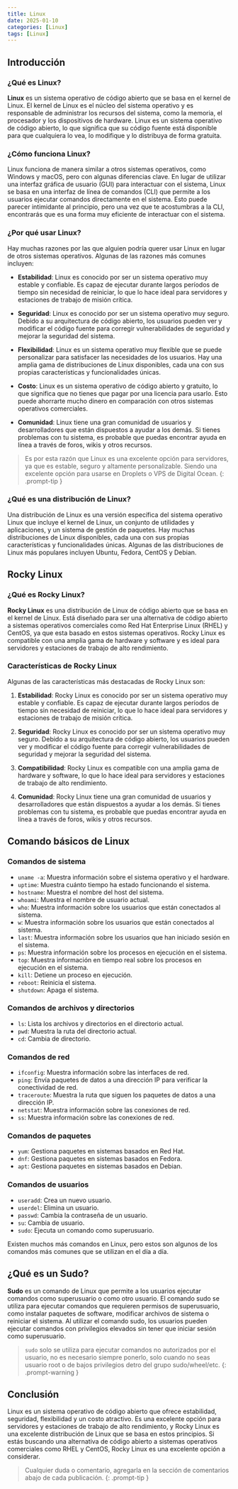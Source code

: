 ```yaml
---
title: Linux
date: 2025-01-10
categories: [Linux]
tags: [Linux]
---
```


## Introducción

### ¿Qué es Linux?

**Linux** es un sistema operativo de código abierto que se basa en el kernel de Linux. El kernel de Linux es el núcleo del sistema operativo y es responsable de administrar los recursos del sistema, como la memoria, el procesador y los dispositivos de hardware. Linux es un sistema operativo de código abierto, lo que significa que su código fuente está disponible para que cualquiera lo vea, lo modifique y lo distribuya de forma gratuita.

### ¿Cómo funciona Linux?

Linux funciona de manera similar a otros sistemas operativos, como Windows y macOS, pero con algunas diferencias clave. En lugar de utilizar una interfaz gráfica de usuario (GUI) para interactuar con el sistema, Linux se basa en una interfaz de línea de comandos (CLI) que permite a los usuarios ejecutar comandos directamente en el sistema. Esto puede parecer intimidante al principio, pero una vez que te acostumbras a la CLI, encontrarás que es una forma muy eficiente de interactuar con el sistema.

### ¿Por qué usar Linux?

Hay muchas razones por las que alguien podría querer usar Linux en lugar de otros sistemas operativos. Algunas de las razones más comunes incluyen:

- **Estabilidad**: Linux es conocido por ser un sistema operativo muy estable y confiable. Es capaz de ejecutar durante largos períodos de tiempo sin necesidad de reiniciar, lo que lo hace ideal para servidores y estaciones de trabajo de misión crítica.

- **Seguridad**: Linux es conocido por ser un sistema operativo muy seguro. Debido a su arquitectura de código abierto, los usuarios pueden ver y modificar el código fuente para corregir vulnerabilidades de seguridad y mejorar la seguridad del sistema.

- **Flexibilidad**: Linux es un sistema operativo muy flexible que se puede personalizar para satisfacer las necesidades de los usuarios. Hay una amplia gama de distribuciones de Linux disponibles, cada una con sus propias características y funcionalidades únicas.

- **Costo**: Linux es un sistema operativo de código abierto y gratuito, lo que significa que no tienes que pagar por una licencia para usarlo. Esto puede ahorrarte mucho dinero en comparación con otros sistemas operativos comerciales.

- **Comunidad**: Linux tiene una gran comunidad de usuarios y desarrolladores que están dispuestos a ayudar a los demás. Si tienes problemas con tu sistema, es probable que puedas encontrar ayuda en línea a través de foros, wikis y otros recursos.

> Es por esta razón que Linux es una excelente opción para servidores, ya que es estable, seguro y altamente personalizable. Siendo una excelente opción para usarse en Droplets o VPS de Digital Ocean.
{: .prompt-tip }

### ¿Qué es una distribución de Linux?

Una distribución de Linux es una versión específica del sistema operativo Linux que incluye el kernel de Linux, un conjunto de utilidades y aplicaciones, y un sistema de gestión de paquetes. Hay muchas distribuciones de Linux disponibles, cada una con sus propias características y funcionalidades únicas. Algunas de las distribuciones de Linux más populares incluyen Ubuntu, Fedora, CentOS y Debian.

## Rocky Linux

### ¿Qué es Rocky Linux?

**Rocky Linux** es una distribución de Linux de código abierto que se basa en el kernel de Linux. Está diseñado para ser una alternativa de código abierto a sistemas operativos comerciales como Red Hat Enterprise Linux (RHEL) y CentOS, ya que esta basado en estos sistemas operativos. Rocky Linux es compatible con una amplia gama de hardware y software y es ideal para servidores y estaciones de trabajo de alto rendimiento.

### Características de Rocky Linux

Algunas de las características más destacadas de Rocky Linux son:

1. **Estabilidad**: Rocky Linux es conocido por ser un sistema operativo muy estable y confiable. Es capaz de ejecutar durante largos períodos de tiempo sin necesidad de reiniciar, lo que lo hace ideal para servidores y estaciones de trabajo de misión crítica.

2. **Seguridad**: Rocky Linux es conocido por ser un sistema operativo muy seguro. Debido a su arquitectura de código abierto, los usuarios pueden ver y modificar el código fuente para corregir vulnerabilidades de seguridad y mejorar la seguridad del sistema.

3. **Compatibilidad**: Rocky Linux es compatible con una amplia gama de hardware y software, lo que lo hace ideal para servidores y estaciones de trabajo de alto rendimiento.

4. **Comunidad**: Rocky Linux tiene una gran comunidad de usuarios y desarrolladores que están dispuestos a ayudar a los demás. Si tienes problemas con tu sistema, es probable que puedas encontrar ayuda en línea a través de foros, wikis y otros recursos.

## Comando básicos de Linux

### Comandos de sistema

- `uname -a`: Muestra información sobre el sistema operativo y el hardware.
- `uptime`: Muestra cuánto tiempo ha estado funcionando el sistema.
- `hostname`: Muestra el nombre del host del sistema.
- `whoami`: Muestra el nombre de usuario actual.
- `who`: Muestra información sobre los usuarios que están conectados al sistema.
- `w`: Muestra información sobre los usuarios que están conectados al sistema.
- `last`: Muestra información sobre los usuarios que han iniciado sesión en el sistema.
- `ps`: Muestra información sobre los procesos en ejecución en el sistema.
- `top`: Muestra información en tiempo real sobre los procesos en ejecución en el sistema.
- `kill`: Detiene un proceso en ejecución.
- `reboot`: Reinicia el sistema.
- `shutdown`: Apaga el sistema.

### Comandos de archivos y directorios

- `ls`: Lista los archivos y directorios en el directorio actual.
- `pwd`: Muestra la ruta del directorio actual.
- `cd`: Cambia de directorio.

### Comandos de red

- `ifconfig`: Muestra información sobre las interfaces de red.
- `ping`: Envía paquetes de datos a una dirección IP para verificar la conectividad de red.
- `traceroute`: Muestra la ruta que siguen los paquetes de datos a una dirección IP.
- `netstat`: Muestra información sobre las conexiones de red.
- `ss`: Muestra información sobre las conexiones de red.

### Comandos de paquetes

- `yum`: Gestiona paquetes en sistemas basados en Red Hat.
- `dnf`: Gestiona paquetes en sistemas basados en Fedora.
- `apt`: Gestiona paquetes en sistemas basados en Debian.

### Comandos de usuarios

- `useradd`: Crea un nuevo usuario.
- `userdel`: Elimina un usuario.
- `passwd`: Cambia la contraseña de un usuario.
- `su`: Cambia de usuario.
- `sudo`: Ejecuta un comando como superusuario.

Existen muchos más comandos en Linux, pero estos son algunos de los comandos más comunes que se utilizan en el día a día.

## ¿Qué es un Sudo?

**Sudo** es un comando de Linux que permite a los usuarios ejecutar comandos como superusuario o como otro usuario. El comando sudo se utiliza para ejecutar comandos que requieren permisos de superusuario, como instalar paquetes de software, modificar archivos de sistema o reiniciar el sistema. Al utilizar el comando sudo, los usuarios pueden ejecutar comandos con privilegios elevados sin tener que iniciar sesión como superusuario.

> `sudo` solo se utiliza para ejecutar comandos no autorizados por el usuario, no es necesario siempre ponerlo, solo cuando no seas usuario root o de bajos privilegios detro del grupo sudo/wheel/etc.
{: .prompt-warning }


## Conclusión

Linux es un sistema operativo de código abierto que ofrece estabilidad, seguridad, flexibilidad y un costo atractivo. Es una excelente opción para servidores y estaciones de trabajo de alto rendimiento, y Rocky Linux es una excelente distribución de Linux que se basa en estos principios. Si estás buscando una alternativa de código abierto a sistemas operativos comerciales como RHEL y CentOS, Rocky Linux es una excelente opción a considerar.

> Cualquier duda o comentario, agregarla en la sección de comentarios abajo de cada publicación.
{: .prompt-tip }
